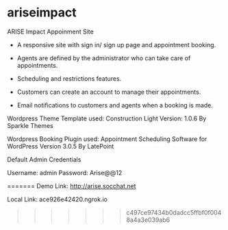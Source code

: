 # ariseimpact
 ARISE Impact Appoinment Site
 
 - A responsive site with sign in/ sign up page and appointment booking. 
 
 - Agents are defined by the administrator who can take care of appointments. 
 
 - Scheduling and restrictions features.
 
 - Customers can create an account to manage their appointments. 

 - Email notifications to customers and agents when a booking is made. 
 
 Wordpress Theme Template used: Construction Light Version: 1.0.6 By Sparkle Themes	
 
 Wordpress Booking Plugin used: Appointment Scheduling Software for WordPress Version 3.0.5 By LatePoint

Default Admin Credentials

Username: admin
Password: Arise@@12

=======
Demo Link: http://arise.socchat.net

Local Link: ace926e42420.ngrok.io

>>>>>>> c497ce97434b0dadcc5ffbf0f0048a4a3e039ab6
